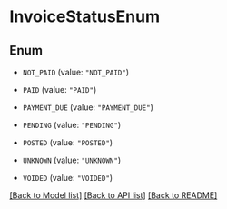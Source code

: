 # InvoiceStatusEnum

## Enum


* `NOT_PAID` (value: `"NOT_PAID"`)

* `PAID` (value: `"PAID"`)

* `PAYMENT_DUE` (value: `"PAYMENT_DUE"`)

* `PENDING` (value: `"PENDING"`)

* `POSTED` (value: `"POSTED"`)

* `UNKNOWN` (value: `"UNKNOWN"`)

* `VOIDED` (value: `"VOIDED"`)


[[Back to Model list]](../README.md#documentation-for-models) [[Back to API list]](../README.md#documentation-for-api-endpoints) [[Back to README]](../README.md)


